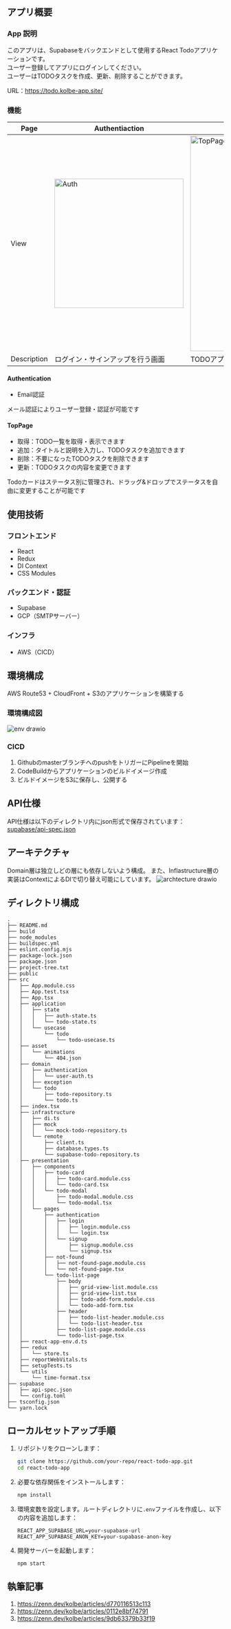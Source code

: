 ## アプリ概要
### App 説明
このアプリは、Supabaseをバックエンドとして使用するReact Todoアプリケーションです。  
ユーザー登録してアプリにログインしてください。  
ユーザーはTODOタスクを作成、更新、削除することができます。  

URL：https://todo.kolbe-app.site/

### 機能
| Page | Authentiaction | TopPage |
|--------|--------|--------|
| View | <img width="300" alt="Auth" src="https://github.com/user-attachments/assets/2caf145b-e512-4bd0-9fd6-8e6c01bf8473"> | <img width="500" alt="TopPage" src="https://github.com/user-attachments/assets/8f8b4a81-f606-47bd-8f41-83230bb861c9"> |
| Description | ログイン・サインアップを行う画面 | TODOアプリを提供する画面 |

#### Authentication
- Email認証  

メール認証によりユーザー登録・認証が可能です

#### TopPage
- 取得：TODO一覧を取得・表示できます
- 追加：タイトルと説明を入力し、TODOタスクを追加できます
- 削除：不要になったTODOタスクを削除できます
- 更新：TODOタスクの内容を変更できます  

Todoカードはステータス別に管理され、ドラッグ&ドロップでステータスを自由に変更することが可能です

## 使用技術
### フロントエンド
- React
- Redux
- DI Context
- CSS Modules

### バックエンド・認証
- Supabase
- GCP（SMTPサーバー）

### インフラ
- AWS（CICD）

## 環境構成
AWS Route53 + CloudFront + S3のアプリケーションを構築する

### 環境構成図
![env drawio](https://github.com/user-attachments/assets/2274aa11-3e88-49d8-b2e6-57c8ae54c93f)

### CICD
1. GithubのmasterブランチへのpushをトリガーにPipelineを開始
2. CodeBuildからアプリケーションのビルドイメージ作成
3. ビルドイメージをS3に保存し、公開する

## API仕様
API仕様は以下のディレクトリ内にjson形式で保存されています：  
[supabase/api-spec.json](supabase/api-spec.json)

## アーキテクチャ
Domain層は独立しどの層にも依存しないよう構成。
また、Inflastructure層の実装はContextによるDIで切り替え可能にしています。
![archtecture drawio](https://github.com/user-attachments/assets/c1acef8e-3d19-42d2-883f-5552fe515b1f)

## ディレクトリ構成
```
.
├── README.md
├── build
├── node_modules
├── buildspec.yml
├── eslint.config.mjs
├── package-lock.json
├── package.json
├── project-tree.txt
├── public
├── src
│   ├── App.module.css
│   ├── App.test.tsx
│   ├── App.tsx
│   ├── application
│   │   ├── state
│   │   │   ├── auth-state.ts
│   │   │   └── todo-state.ts
│   │   └── usecase
│   │       └── todo
│   │           └── todo-usecase.ts
│   ├── asset
│   │   └── animations
│   │       └── 404.json
│   ├── domain
│   │   ├── authentication
│   │   │   └── user-auth.ts
│   │   ├── exception
│   │   └── todo
│   │       ├── todo-repository.ts
│   │       └── todo.ts
│   ├── index.tsx
│   ├── infrastructure
│   │   ├── di.ts
│   │   ├── mock
│   │   │   └── mock-todo-repository.ts
│   │   └── remote
│   │       ├── client.ts
│   │       ├── database.types.ts
│   │       └── supabase-todo-repository.ts
│   ├── presentation
│   │   ├── components
│   │   │   ├── todo-card
│   │   │   │   ├── todo-card.module.css
│   │   │   │   └── todo-card.tsx
│   │   │   └── todo-modal
│   │   │       ├── todo-modal.module.css
│   │   │       └── todo-modal.tsx
│   │   └── pages
│   │       ├── authentication
│   │       │   ├── login
│   │       │   │   ├── login.module.css
│   │       │   │   └── login.tsx
│   │       │   └── signup
│   │       │       ├── signup.module.css
│   │       │       └── signup.tsx
│   │       ├── not-found
│   │       │   ├── not-found-page.module.css
│   │       │   └── not-found-page.tsx
│   │       └── todo-list-page
│   │           ├── body
│   │           │   ├── grid-view-list.module.css
│   │           │   ├── grid-view-list.tsx
│   │           │   ├── todo-add-form.module.css
│   │           │   └── todo-add-form.tsx
│   │           ├── header
│   │           │   ├── todo-list-header.module.css
│   │           │   └── todo-list-header.tsx
│   │           ├── todo-list-page.module.css
│   │           └── todo-list-page.tsx
│   ├── react-app-env.d.ts
│   ├── redux
│   │   └── store.ts
│   ├── reportWebVitals.ts
│   ├── setupTests.ts
│   └── utils
│       └── time-format.tsx
├── supabase
│   ├── api-spec.json
│   └── config.toml
├── tsconfig.json
└── yarn.lock
```

## ローカルセットアップ手順

1. リポジトリをクローンします：
    ```sh
    git clone https://github.com/your-repo/react-todo-app.git
    cd react-todo-app
    ```

2. 必要な依存関係をインストールします：
    ```sh
    npm install
    ```

3. 環境変数を設定します。ルートディレクトリに`.env`ファイルを作成し、以下の内容を追加します：
    ```env
    REACT_APP_SUPABASE_URL=your-supabase-url
    REACT_APP_SUPABASE_ANON_KEY=your-supabase-anon-key
    ```

4. 開発サーバーを起動します：
    ```sh
    npm start
    ```

## 執筆記事
1. https://zenn.dev/kolbe/articles/d770116513c113
2. https://zenn.dev/kolbe/articles/0112e8bf74791
3. https://zenn.dev/kolbe/articles/9db63379b33f19